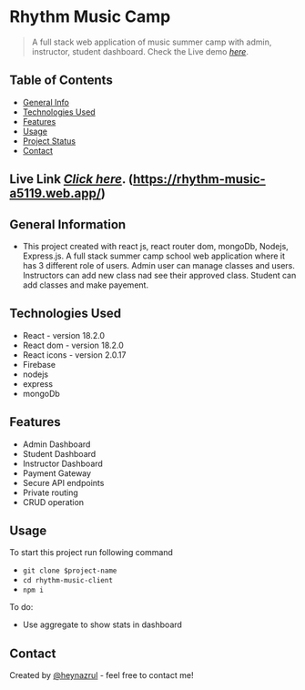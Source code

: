 # Rhythm Music Camp
> A full stack web application of music summer camp with admin, instructor, student dashboard. Check the
> Live demo [_here_](https://rhythm-music-a5119.web.app/).

## Table of Contents
* [General Info](#general-information)
* [Technologies Used](#technologies-used)
* [Features](#features)
* [Usage](#usage)
* [Project Status](#project-status)
* [Contact](#contact)



## Live Link [_Click here_](https://rhythm-music-a5119.web.app/). (https://rhythm-music-a5119.web.app/)

## General Information
- This project created with react js, react router dom, mongoDb, Nodejs, Express.js. A full stack summer camp school web application where it has 3 different role of users. Admin user can manage classes and users. Instructors can add new class nad see their approved class. Student can add classes and make payement.

## Technologies Used
- React - version 18.2.0
- React dom - version 18.2.0
- React icons - version 2.0.17
- Firebase
- nodejs
- express
- mongoDb


## Features
- Admin Dashboard
- Student Dashboard
- Instructor Dashboard
- Payment Gateway
- Secure API endpoints
- Private routing
- CRUD operation


## Usage
To start this project run following command

- `git clone $project-name`
- `cd rhythm-music-client`
- `npm i`


To do:
- Use aggregate to show stats in dashboard


## Contact
Created by [@heynazrul](https://github.com/heynazrul) - feel free to contact me!


<!-- Optional -->
<!-- ## License -->
<!-- This project is open source and available under the [... License](). -->

<!-- You don't have to include all sections - just the one's relevant to your project -->
